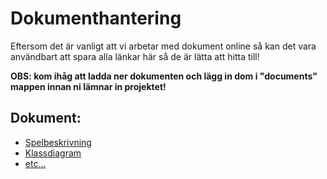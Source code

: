 # Dokumenthantering

Eftersom det är vanligt att vi arbetar med dokument online så kan det vara användbart att spara alla länkar här så de är lätta att hitta till!

**OBS: kom ihåg att ladda ner dokumenten och lägg in dom i "documents" mappen innan ni lämnar in projektet!**

## Dokument:

- [Spelbeskrivning](https://docs.google.com/document/d/1Wml4WTKc2bAyR_SDgbUKQ1SjfSMM0ReKhVCXydo4hcs/edit?usp=share_link)
- [Klassdiagram](https://drive.google.com/file/d/1YUVJ1qAU2RcccoD-OxaBW-3ciVdJmuhc/view?usp=share_link)
- [etc...](https://www.google.se)
